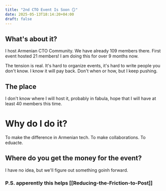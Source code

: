 ```yaml
---
title: "2nd CTO Event Is Soon 🪞"
date: 2025-05-13T18:14:20+04:00
draft: false
---
```

## What's about it?
I host Armenian CTO Community. We have already 109 members there. First event hosted 21 members! I am doing this for over 9 months now. 

The tension is real. It's hard to organize events, it's hard to write people you don't know. I know it will pay back. Don't when or how, but I keep pushing.

## The place
I don't know where I will host it, probably in fabula, hope that I will have at least 40 members this time. 

# Why do I do it?
To make the difference in Armenian tech. To make collaborations. To eduacte.

## Where do you get the money for the event?
I have no idea, but we'll figure out something goinh forward.

### P.S. apperently this helps [[Reducing-the-Friction-to-Post]]